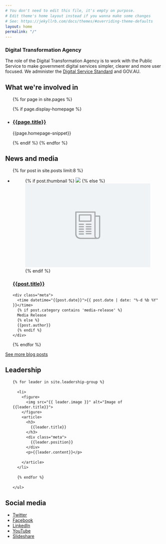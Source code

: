 ```yaml
---
# You don't need to edit this file, it's empty on purpose.
# Edit theme's home layout instead if you wanna make some changes
# See: https://jekyllrb.com/docs/themes/#overriding-theme-defaults
layout: home
permalink: "/"
---
```

<main>
<article id="content" class="content-listing">

<section class="about-dta">
<h1>Digital Transformation Agency</h1>

<p class="abstract">The role of the Digital Transformation Agency is to work with the Public Service to make government digital services simpler, clearer and more user focused. We administer the <a href="/standard/">Digital Service Standard</a> and GOV.AU.</p>
</section>

<section class="what-we-do">
<h2 class="home-heading">What we're involved in</h2>
  <ul class="list-vertical--thirds">

  {% for page in site.pages %}

  {% if page.display-homepage %}
    <li>
      <article>
        <h3>
          <a href="#">{{page.title}}</a>
        </h3>
        <p>{{page.homepage-snippet}}</p>
      </article>
    </li>
    {% endif %}
    {% endfor %}

  </ul>
</section>

<section class="news-media">

<h2 class="home-heading">News and media</h2>

<ul class="list-vertical--fourths no-border">

{% for post in site.posts limit:8 %}

<li>

<figure>
  {% if post.thumbnail %}
  <a href="{{post.url}}"><img class="blog-thumbnail" src="{{ post.thumbnail }}"></a>
  {% else %}
  <a href="{{post.url}}"><img class="blog-thumbnail" src="/images/blog-thumbnails/blog-thumbnail-placeholder.png"></a>
  {% endif %}
</figure>
  <article>
    <h3>
      <a href="#">{{post.title}}</a>
    </h3>

    <div class="meta">
      <time datetime="{{post.date}}">{{ post.date | date: "%-d %b %Y" }}</time>
      {% if post.category contains 'media-release' %}
      Media Release
      {% else %}
      {{post.author}}
      {% endif %}
    </div>
  </article>

</li>

{% endfor %}

</ul>

<a class="see-more" href="/news/">See more blog posts</a>

</section>
<div class="homepage-footer">

  <section class="leadership">
    <h2 class="home-heading">Leadership</h2>
    <ul class="list-horizontal">

    {% for leader in site.leadership-group %}

      <li>
        <figure>
          <img src="{{ leader.image }}" alt="Image of {{leader.title}}">
        </figure>
        <article>
          <h3>
            {{leader.title}}
          </h3>
          <div class="meta">
            {{leader.position}}
          </div>
          <p>{{leader.content}}</p>

        </article>
      </li>

      {% endfor %}

    </ul>
  </section>

  <section class="social-media">
    <h2 class="home-heading">Social media</h2>
    <ul class="social-media-links">
    	<li><a class="twitter" href="https://twitter.com/DTO">Twitter</a></li>
    	<li><a class="facebook" href="https://www.facebook.com/DigitalTransformationOffice">Facebook</a></li>
    	<li><a class="linkedin" href="https://www.linkedin.com/company/digital-transformation-office">LinkedIn</a></li>
    	<li><a class="youtube" href="https://www.youtube.com/channel/UCmDkFN3UlK2wSKDQQhd-Y-A">YouTube</a></li>
    	<li><a class="slideshare" href="http://www.slideshare.net/DTO-slides">Slideshare</a></li>
    </ul>
  </section>

</div>

</article>
</main>
